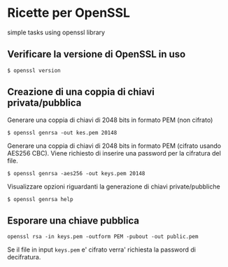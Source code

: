 # Ricette per OpenSSL
simple tasks using openssl library

## Verificare la versione di OpenSSL in uso

`$ openssl version`

## Creazione di una coppia di chiavi privata/pubblica

Generare una coppia di chiavi di 2048 bits in formato PEM (non cifrato)

`$ openssl genrsa -out kes.pem 20148`

Generare una coppia di chiavi di 2048 bits in formato PEM (cifrato usando AES256 CBC).
Viene richiesto di inserire una password per la cifratura del file.

`$ openssl genrsa -aes256 -out keys.pem 20148`

Visualizzare opzioni riguardanti la generazione di chiavi private/pubbliche

`$ openssl genrsa help`


## Esporare una chiave pubblica

`openssl rsa -in keys.pem -outform PEM -pubout -out public.pem`

Se il file in input `keys.pem` e' cifrato verra' richiesta la password di decifratura.
